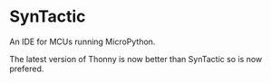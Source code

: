 # SynTactic
An IDE for MCUs running MicroPython.

The latest version of Thonny is now better than SynTactic so is now prefered.
